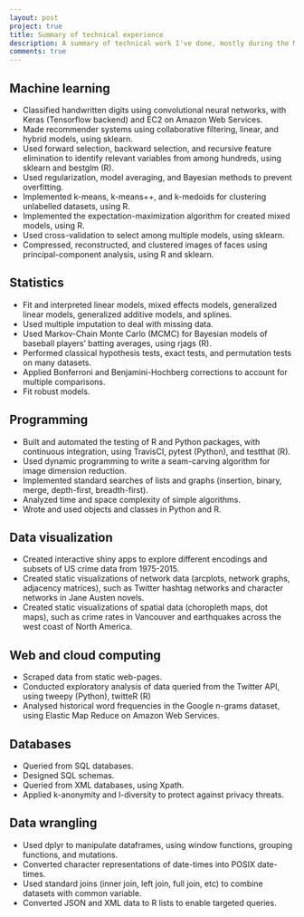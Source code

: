```yaml
---
layout: post
project: true
title: Summary of technical experience
description: A summary of technical work I've done, mostly during the Master of Data Science program at UBC.
comments: true
---
```

## Machine learning

-	Classified handwritten digits using convolutional neural networks, with Keras (Tensorflow backend) and EC2 on Amazon Web Services.
-	Made recommender systems using collaborative filtering, linear, and hybrid models, using sklearn.
-	Used forward selection, backward selection, and recursive feature elimination to identify relevant variables from among hundreds, using sklearn and bestglm (R).
-	Used regularization, model averaging, and Bayesian methods to prevent overfitting.
-	Implemented k-means, k-means++, and k-medoids for clustering unlabelled datasets, using R.
-	Implemented the expectation-maximization algorithm for created mixed models, using R.
-	Used cross-validation to select among multiple models, using sklearn.
-	Compressed, reconstructed, and clustered images of faces using principal-component analysis, using R and sklearn.## Statistics

-	Fit and interpreted linear models, mixed effects models, generalized linear models, generalized additive models, and splines.-	Used multiple imputation to deal with missing data.-	Used Markov-Chain Monte Carlo (MCMC) for Bayesian models of baseball players’ batting averages, using rjags (R).-	Performed classical hypothesis tests, exact tests, and permutation tests on many datasets.-	Applied Bonferroni and Benjamini-Hochberg corrections to account for multiple comparisons.-	Fit robust models.## Programming
-	Built and automated the testing of R and Python packages, with continuous integration, using TravisCI, pytest (Python), and testthat (R).-	Used dynamic programming to write a seam-carving algorithm for image dimension reduction.-	Implemented standard searches of lists and graphs (insertion, binary, merge, depth-first, breadth-first).-	Analyzed time and space complexity of simple algorithms.
-	Wrote and used objects and classes in Python and R.## Data visualization
-	Created interactive shiny apps to explore different encodings and subsets of US crime data from 1975-2015.-	Created static visualizations of network data (arcplots, network graphs, adjacency matrices), such as Twitter hashtag networks and character networks in Jane Austen novels. -	Created static visualizations of spatial data (choropleth maps, dot maps), such as crime rates in Vancouver and earthquakes across the west coast of North America.## Web and cloud computing
-	Scraped data from static web-pages.-	Conducted exploratory analysis of data queried from the Twitter API, using tweepy (Python), twitteR (R)-	Analysed historical word frequencies in the Google n-grams dataset, using Elastic Map Reduce on Amazon Web Services.## Databases-	Queried from SQL databases.-	Designed SQL schemas.-	Queried from XML databases, using Xpath.-	Applied k-anonymity and l-diversity to protect against privacy threats.## Data wrangling
-	Used dplyr to manipulate dataframes, using window functions, grouping functions, and mutations.-	Converted character representations of date-times into POSIX date-times.-	Used standard joins (inner join, left join, full join, etc) to combine datasets with common variable.-	Converted JSON and XML data to R lists to enable targeted queries.